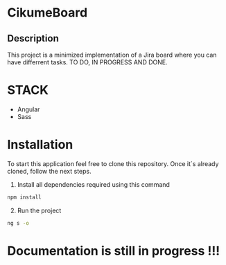 # CikumeBoard
## Description
This project is a minimized implementation of a Jira board where you can have differrent tasks. TO DO, IN PROGRESS AND DONE.


# STACK
- Angular
- Sass

# Installation

To start this application feel free to clone this repository. Once it´s already cloned, follow the next steps.

1. Install all dependencies required using this command
```bash
npm install
```

2. Run the project

```bash
ng s -o 
```



# Documentation is still in progress !!!